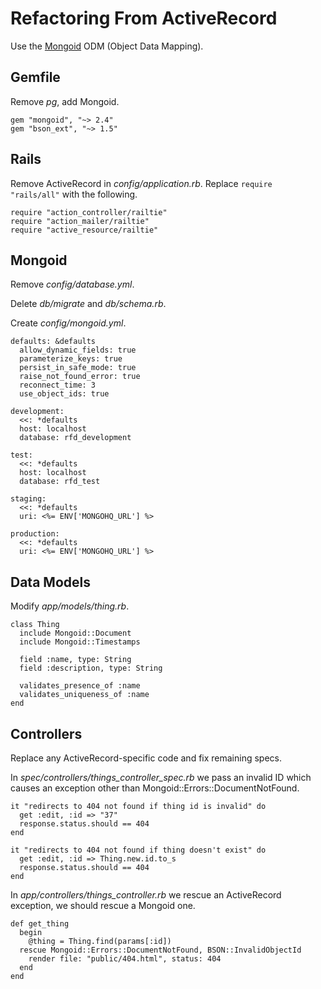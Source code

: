Refactoring From ActiveRecord
=============================

Use the [Mongoid](http://mongoid.org/) ODM (Object Data Mapping).

Gemfile
-------

Remove *pg*, add Mongoid.

    gem "mongoid", "~> 2.4"
    gem "bson_ext", "~> 1.5"

Rails
-----

Remove ActiveRecord in *config/application.rb*. Replace `require "rails/all"` with the following.

    require "action_controller/railtie"
    require "action_mailer/railtie"
    require "active_resource/railtie"

Mongoid
-------

Remove *config/database.yml*.

Delete *db/migrate* and *db/schema.rb*.

Create *config/mongoid.yml*.

    defaults: &defaults
      allow_dynamic_fields: true
      parameterize_keys: true
      persist_in_safe_mode: true
      raise_not_found_error: true
      reconnect_time: 3
      use_object_ids: true

    development:
      <<: *defaults
      host: localhost
      database: rfd_development

    test:
      <<: *defaults
      host: localhost
      database: rfd_test

    staging:
      <<: *defaults
      uri: <%= ENV['MONGOHQ_URL'] %>

    production:
      <<: *defaults
      uri: <%= ENV['MONGOHQ_URL'] %>

Data Models
-----------

Modify *app/models/thing.rb*.

    class Thing
      include Mongoid::Document
      include Mongoid::Timestamps

      field :name, type: String
      field :description, type: String

      validates_presence_of :name
      validates_uniqueness_of :name
    end

Controllers
-----------

Replace any ActiveRecord-specific code and fix remaining specs.

In *spec/controllers/things_controller_spec.rb* we pass an invalid ID which causes an exception other than Mongoid::Errors::DocumentNotFound. 

    it "redirects to 404 not found if thing id is invalid" do
      get :edit, :id => "37"
      response.status.should == 404
    end

    it "redirects to 404 not found if thing doesn't exist" do
      get :edit, :id => Thing.new.id.to_s
      response.status.should == 404
    end

In *app/controllers/things_controller.rb* we rescue an ActiveRecord exception, we should rescue a Mongoid one.

    def get_thing
      begin
        @thing = Thing.find(params[:id])
      rescue Mongoid::Errors::DocumentNotFound, BSON::InvalidObjectId
        render file: "public/404.html", status: 404
      end
    end

